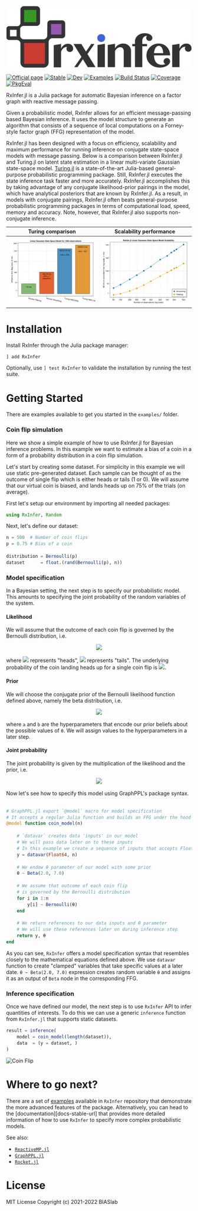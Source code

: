 
![](docs/src/assets/biglogo-blacktheme.svg?raw=true&sanitize=true)

[![Official page](https://img.shields.io/badge/official%20page%20-RxInfer-blue)](http://www.rxinfer.ml)
[![Stable](https://img.shields.io/badge/docs-stable-blue.svg)](https://biaslab.github.io/RxInfer.jl/stable/)
[![Dev](https://img.shields.io/badge/docs-dev-blue.svg)](https://biaslab.github.io/RxInfer.jl/dev/)
[![Examples](https://img.shields.io/badge/examples-RxInfer-brightgreen)](https://biaslab.github.io/RxInfer.jl/stable/examples/overview/)
[![Build Status](https://github.com/biaslab/RxInfer.jl/actions/workflows/CI.yml/badge.svg?branch=main)](https://github.com/biaslab/RxInfer.jl/actions/workflows/CI.yml?query=branch%3Amain)
[![Coverage](https://codecov.io/gh/biaslab/RxInfer.jl/branch/main/graph/badge.svg)](https://codecov.io/gh/biaslab/RxInfer.jl)
[![PkgEval](https://JuliaCI.github.io/NanosoldierReports/pkgeval_badges/R/RxInfer.svg)](https://JuliaCI.github.io/NanosoldierReports/pkgeval_badges/report.html)

RxInfer.jl is a Julia package for automatic Bayesian inference on a factor graph with reactive message passing.

Given a probabilistic model, RxInfer allows for an efficient message-passing based Bayesian inference. It uses the model structure to generate an algorithm that consists of a sequence of local computations on a Forney-style factor graph (FFG) representation of the model.

RxInfer.jl has been designed with a focus on efficiency, scalability and maximum performance for running inference on conjugate state-space models with message passing. Below is a comparison between RxInfer.jl and Turing.jl on latent state estimation in a linear multi-variate Gaussian state-space model. [Turing.jl](https://github.com/TuringLang/Turing.jl) is a state-of-the-art Julia-based general-purpose probabilistic programming package. Still, RxInfer.jl executes the state inference task faster and more accurately. RxInfer.jl accomplishes this by taking advantage of any conjugate likelihood-prior pairings in the model, which have analytical posteriors that are known by RxInfer.jl. As a result, in models with conjugate pairings, RxInfer.jl often beats general-purpose probabilistic programming packages in terms of computational load, speed, memory and accuracy. Note, however, that RxInfer.jl also supports non-conjugate inference.

Turing comparison             |  Scalability performance
:-------------------------:|:-------------------------:
![](benchmarks/plots/lgssm_comparison.svg?raw=true&sanitize=true)  |  ![](benchmarks/plots/lgssm_scaling.svg?raw=true&sanitize=true)

# Installation

Install RxInfer through the Julia package manager:

```
] add RxInfer
```

Optionally, use `] test RxInfer` to validate the installation by running the test suite.

# Getting Started

There are examples available to get you started in the `examples/` folder. 

### Coin flip simulation

Here we show a simple example of how to use RxInfer.jl for Bayesian inference problems. In this example we want to estimate a bias of a coin in a form of a probability distribution in a coin flip simulation.

Let's start by creating some dataset. For simplicity in this example we will use static pre-generated dataset. Each sample can be thought of as the outcome of single flip which is either heads or tails (1 or 0). We will assume that our virtual coin is biased, and lands heads up on 75% of the trials (on average).

First let's setup our environment by importing all needed packages:

```julia
using RxInfer, Random
```

Next, let's define our dataset:

```julia
n = 500  # Number of coin flips
p = 0.75 # Bias of a coin

distribution = Bernoulli(p) 
dataset      = float.(rand(Bernoulli(p), n))
```

### Model specification

In a Bayesian setting, the next step is to specify our probabilistic model. This amounts to specifying the joint probability of the random variables of the system.

#### Likelihood
We will assume that the outcome of each coin flip is governed by the Bernoulli distribution, i.e.

<p align="center">
    <img src="https://render.githubusercontent.com/render/math?math=y_i%20\sim%20\mathrm{Bernoulli}(\theta)">
</p>

where <img src="https://render.githubusercontent.com/render/math?math=y_1%20=%201"> represents "heads", <img src="https://render.githubusercontent.com/render/math?math=y_1%20=%200"> represents "tails". The underlying probability of the coin landing heads up for a single coin flip is <img src="https://render.githubusercontent.com/render/math?math=\theta%20\in%20[0,1]">.

#### Prior
We will choose the conjugate prior of the Bernoulli likelihood function defined above, namely the beta distribution, i.e.

<p align="center">
    <img src="https://render.githubusercontent.com/render/math?math=\theta%20\sim%20Beta(a,%20b)">
</p>

where ``a`` and ``b`` are the hyperparameters that encode our prior beliefs about the possible values of ``θ``. We will assign values to the hyperparameters in a later step.   

#### Joint probability
The joint probability is given by the multiplication of the likelihood and the prior, i.e.

<p align="center">
    <img src="https://render.githubusercontent.com/render/math?math=P(y_{1:N},%20\theta)%20=%20P(\theta)%20\prod_{i=1}^N%20P(y_i%20|%20\theta).">
</p>

Now let's see how to specify this model using GraphPPL's package syntax.

```julia

# GraphPPL.jl export `@model` macro for model specification
# It accepts a regular Julia function and builds an FFG under the hood
@model function coin_model(n)

    # `datavar` creates data 'inputs' in our model
    # We will pass data later on to these inputs
    # In this example we create a sequence of inputs that accepts Float64
    y = datavar(Float64, n)
    
    # We endow θ parameter of our model with some prior
    θ ~ Beta(2.0, 7.0)
    
    # We assume that outcome of each coin flip 
    # is governed by the Bernoulli distribution
    for i in 1:n
        y[i] ~ Bernoulli(θ)
    end
    
    # We return references to our data inputs and θ parameter
    # We will use these references later on during inference step
    return y, θ
end

```

As you can see, `RxInfer` offers a model specification syntax that resembles closely to the mathematical equations defined above. We use `datavar` function to create "clamped" variables that take specific values at a later date. `θ ~ Beta(2.0, 7.0)` expression creates random variable `θ` and assigns it as an output of `Beta` node in the corresponding FFG. 

### Inference specification

Once we have defined our model, the next step is to use `RxInfer` API to infer quantities of interests. To do this we can use a generic `inference` function from `RxInfer.jl` that supports static datasets.

```julia
result = inference(
    model = coin_model(length(dataset)),
    data  = (y = dataset, )
)
```

![Coin Flip](docs/src/assets/img/coin-flip.svg?raw=true&sanitize=true "Coin-Flip readme results")

# Where to go next?
There are a set of [examples](https://biaslab.github.io/RxInfer.jl/stable/examples/overview/) available in `RxInfer` repository that demonstrate the more advanced features of the package. Alternatively, you can head to the [documentation][docs-stable-url] that provides more detailed information of how to use `RxInfer` to specify more complex probabilistic models.

See also:
- [`ReactiveMP.jl`](https://github.com/biaslab/ReactiveMP.jl)
- [`GraphPPL.jl`](https://github.com/biaslab/GraphPPL.jl)
- [`Rocket.jl`](https://github.com/biaslab/Rocket.jl)

# License

MIT License Copyright (c) 2021-2022 BIASlab
